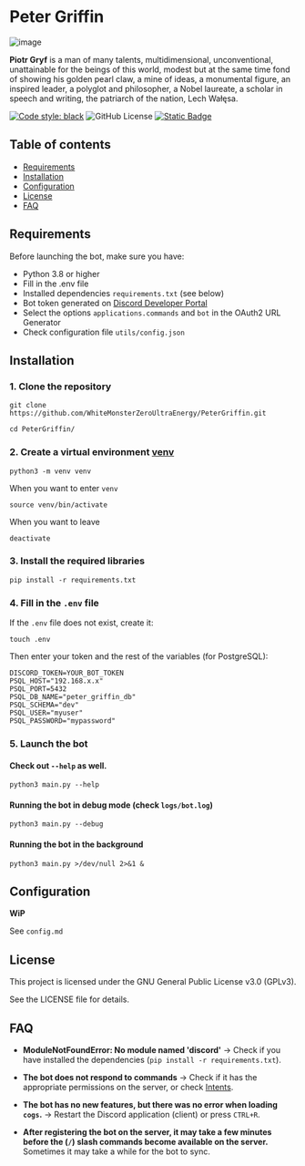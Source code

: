 # Peter Griffin

![image](https://cdn.discordapp.com/attachments/1387294678931734640/1405055696063565834/Piotr.jpg?ex=689d6f96&is=689c1e16&hm=572677b05b013f8fcb15b1c60bc4e603ba09f9d560fdf8ed56ae2dd3158005b0&)

**Piotr Gryf** is a man of many talents, multidimensional, unconventional, unattainable for the beings of this world, modest but at the same time fond of showing his golden pearl claw, a mine of ideas, a monumental figure, an inspired leader, a polyglot and philosopher, a Nobel laureate, a scholar in speech and writing, the patriarch of the nation, Lech Wałęsa.

[![Code style: black](https://img.shields.io/badge/code%20style-black-000000.svg)](https://github.com/psf/black)
![GitHub License](https://img.shields.io/github/license/WhiteMonsterZeroUltraEnergy/PeterGriffin)
[![Static Badge](https://img.shields.io/badge/discord.py-5865F2)](https://github.com/Rapptz/discord.py)


## Table of contents

- [Requirements](#Requirements)
- [Installation](#Installation)
- [Configuration](#Configuration)
- [License](#License)
- [FAQ](#FAQ)

## Requirements

Before launching the bot, make sure you have:

- Python 3.8 or higher
- Fill in the .env file
- Installed dependencies `requirements.txt` (see below)
- Bot token generated on [Discord Developer Portal](https://discord.com/developers/applications)
- Select the options `applications.commands` and `bot` in the OAuth2 URL Generator
- Check configuration file `utils/config.json`

## Installation

### 1. Clone the repository

```
git clone https://github.com/WhiteMonsterZeroUltraEnergy/PeterGriffin.git
```

```
cd PeterGriffin/
```

### 2. Create a virtual environment [venv](https://docs.python.org/3/library/venv.html)

```
python3 -m venv venv
```

When you want to enter `venv`
```
source venv/bin/activate
```

When you want to leave
```
deactivate
```

### 3. Install the required libraries

```
pip install -r requirements.txt
```

### 4. Fill in the `.env` file

If the `.env` file does not exist, create it:

```
touch .env
```

Then enter your token and the rest of the variables (for PostgreSQL):

```
DISCORD_TOKEN=YOUR_BOT_TOKEN
PSQL_HOST="192.168.x.x"
PSQL_PORT=5432
PSQL_DB_NAME="peter_griffin_db"
PSQL_SCHEMA="dev"
PSQL_USER="myuser"
PSQL_PASSWORD="mypassword"
```

### 5. Launch the bot

#### Check out `--help` as well.

```
python3 main.py --help
```

#### Running the bot in debug mode (check `logs/bot.log`)

```
python3 main.py --debug
```

#### Running the bot in the background

```
python3 main.py >/dev/null 2>&1 &
```

## Configuration

**WiP**

See `config.md`

## License

This project is licensed under the GNU General Public License v3.0 (GPLv3). 

See the LICENSE file for details.

## FAQ

- **ModuleNotFoundError: No module named 'discord'** → Check if you have installed the dependencies (`pip install -r requirements.txt`).

- **The bot does not respond to commands** → Check if it has the appropriate permissions on the server, or check [Intents](https://discord.com/developers/docs/developer-tools/community-resources#intent-calculators).

- **The bot has no new features, but there was no error when loading `cogs`.** → Restart the Discord application (client) or press `CTRL+R`.

- **After registering the bot on the server, it may take a few minutes before the (`/`) slash commands become available on the server.** Sometimes it may take a while for the bot to sync.
